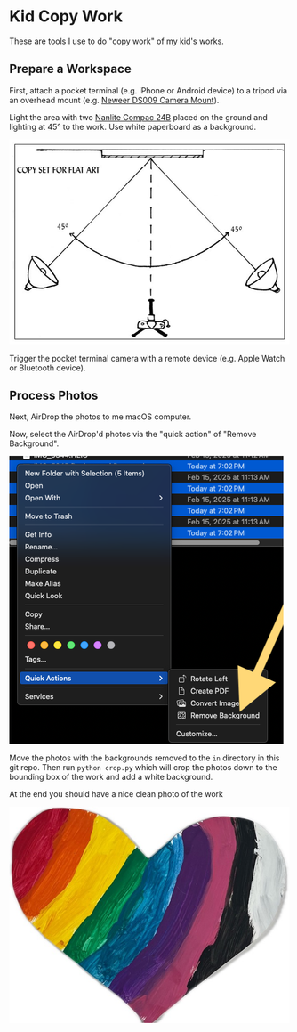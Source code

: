 # Kid Copy Work

These are tools I use to do "copy work" of my kid's works.

## Prepare a Workspace

First, attach a pocket terminal (e.g. iPhone or Android device) to a tripod via an overhead mount (e.g. [Neweer DS009 Camera Mount](https://www.bhphotovideo.com/c/product/1861081-REG/neewer_66604788_ds009_overhead_camera_mount.html)).

Light the area with two [Nanlite Compac 24B](https://www.bhphotovideo.com/c/product/1664016-REG/nanlite_compac24bdt2k_compac_24b_adjustable_bicolor.html) placed on the ground and lighting at 45° to the work. Use white paperboard as a background.

![](imgs/light-setup.png)

Trigger the pocket terminal camera with a remote device (e.g. Apple Watch or Bluetooth device).

## Process Photos

Next, AirDrop the photos to me macOS computer.

Now, select the AirDrop'd photos via the "quick action" of "Remove Background".

![](imgs/remove-background.png)

Move the photos with the backgrounds removed to the `in` directory in this git repo. Then run `python crop.py` which will crop the photos down to the bounding box of the work and add a white background.

At the end you should have a nice clean photo of the work

![](imgs/heart.jpeg)
